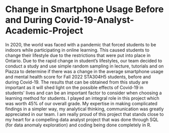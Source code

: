 # Change in Smartphone Usage Before and During Covid-19-Analyst-Academic-Project

In 2020, the world was faced with a pandemic that forced students to be indoors while
participating in online learning. This caused students to change their lifestyle due to the
restrictions that were put into place in Ontario. Due to the rapid change in student’s lifestyles, our team
decided to conduct a study and use simple random sampling in lecture, tutorials and on Piazza to
determine if there was a change in the average smartphone usage and mental health score for Fall
2022 STA304H5 students, before and during Covid-19. The results that can be obtained from
this study are important as it will shed light on the possible effects of Covid-19 in students' lives
and can be an important factor to consider when choosing a learning method for students. I played an integral 
role in this project which was worth 45% of our overall grade. My expertise in making complicated findings
in a simpler way, my analytical thinking, communication was greatly appreciated in our team. I am really proud
of this project that stands close to my heart for a compelling data analyst project that was done through SQL
(for data anomaly exploration) and coding being done completely in R. 
